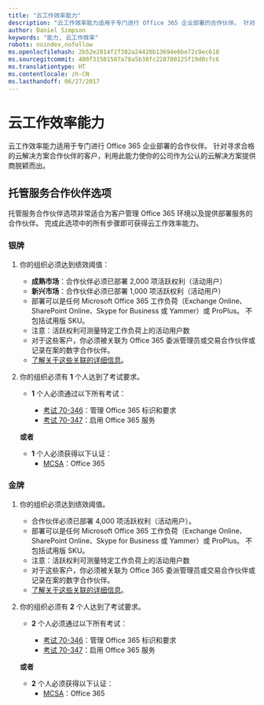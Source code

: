 ```yaml
---
title: "云工作效率能力"
description: "云工作效率能力适用于专门进行 Office 365 企业部署的合作伙伴。 针对寻求合格的云解决方案合作伙伴的客户，利用此能力使你的公司作为公认的云解决方案提供商脱颖而出。"
author: Daniel Simpson
keywords: "能力, 云工作效率"
robots: noindex,nofollow
ms.openlocfilehash: 2b52e2814f2f382a24428b13694e6be72c9ec618
ms.sourcegitcommit: 400f31501507a78a5b38fc228780125f19d0cfc6
ms.translationtype: HT
ms.contentlocale: zh-CN
ms.lasthandoff: 06/27/2017
---
```

# <a name="cloud-productivity-competency"></a>云工作效率能力

云工作效率能力适用于专门进行 Office 365 企业部署的合作伙伴。 针对寻求合格的云解决方案合作伙伴的客户，利用此能力使你的公司作为公认的云解决方案提供商脱颖而出。

## <a name="managed-service-partner-option"></a>托管服务合作伙伴选项
托管服务合作伙伴选项非常适合为客户管理 Office 365 环境以及提供部署服务的合作伙伴。 完成此选项中的所有步骤即可获得云工作效率能力。
### <a name="silver"></a>银牌
1.  你的组织必须达到绩效阈值：
    - **成熟市场**：合作伙伴必须已部署 2,000 项活跃权利（活动用户）
    - **新兴市场**：合作伙伴必须已部署 1,000 项活跃权利（活动用户）
    - 部署可以是任何 Microsoft Office 365 工作负荷（Exchange Online、SharePoint Online、Skype for Business 或 Yammer）或 ProPlus。 不包括试用版 SKU。     
    - 注意：活跃权利可测量特定工作负荷上的活动用户数 
    - 对于这些客户，你必须被关联为 Office 365 委派管理员或交易合作伙伴或记录在案的数字合作伙伴。
    - [了解关于这些关联的详细信息](https://partner.microsoft.com/en-us/membership/digital-partner-of-record)。

2. 你的组织必须有 **1** 个人达到了考试要求。

    - **1** 个人必须通过以下所有考试：

        - [考试 70-346](https://www.microsoft.com/en-us/learning/exam-70-346.aspx)：管理 Office 365 标识和要求  
        - [考试 70-347](https://www.microsoft.com/en-us/learning/exam-70-347.aspx)：启用 Office 365 服务
    
    **或者**

    - **1** 个人必须获得以下认证：  
        - [MCSA](https://www.microsoft.com/en-us/learning/mcsa-office365-certification.aspx)：Office 365

### <a name="gold"></a>金牌

1.  你的组织必须达到绩效阈值。 

    - 合作伙伴必须已部署 4,000 项活跃权利（活动用户）。
    - 部署可以是任何 Microsoft Office 365 工作负荷（Exchange Online、SharePoint Online、Skype for Business 或 Yammer）或 ProPlus。 不包括试用版 SKU。
    - 注意：活跃权利可测量特定工作负荷上的活动用户数
    - 对于这些客户，你必须被关联为 Office 365 委派管理员或交易合作伙伴或记录在案的数字合作伙伴。
    - [了解关于这些关联的详细信息](https://partner.microsoft.com/en-us/membership/digital-partner-of-record)。

2.  你的组织必须有 **2** 个人达到了考试要求。

    - **2** 个人必须通过以下所有考试：

        - [考试 70-346](https://www.microsoft.com/en-us/learning/exam-70-346.aspx)：管理 Office 365 标识和要求  
        - [考试 70-347](https://www.microsoft.com/en-us/learning/exam-70-347.aspx)：启用 Office 365 服务
        
    **或者**
    
    - **2** 个人必须获得以下认证：
        - [MCSA](https://www.microsoft.com/en-us/learning/mcsa-office365-certification.aspx)：Office 365





